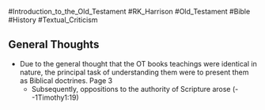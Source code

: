 #Introduction_to_the_Old_Testament #RK_Harrison #Old_Testament #Bible
#History #Textual_Criticism

## General Thoughts
- Due to the general thought that the OT books teachings were identical in nature, the principal task of understanding them were to present them as Biblical doctrines. Page 3
	- Subsequently, oppositions to the authority of Scripture arose (--1Timothy1:19)